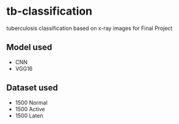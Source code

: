 # tb-classification 
tuberculosis classification based on x-ray images for Final Project

## Model used
* CNN
* VGG16

## Dataset used
* 1500 Normal
* 1500 Active
* 1500 Laten

